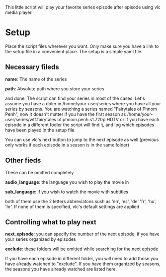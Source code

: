 This little script will play your favorite series episode after episode using vlc media player.

# Setup

Place the script files wherever you want. Only make sure you have a link to the setup file in a convenient place. 
The setup is a simple yaml file.

## Necessary fileds

**name**: The name of the series

**path**: Absolute path where you store your series

and done. The script can find your series in most of the cases. Let's assume you have a doler in /home/your-user/series 
where you have all your series by seasons. You are watching a series named "Fairytales of Phnom Penh", now it doesn't matter
if you have the first season as /home/your-user/series/wtf.fairytales.of.phnom.penh.s1.720p.HDTV or if you have each episode in a 
different fodler the script will find it, and log which episodes have been played in the setup file.

You can use vlc's next button to jump to the next episode as well (previous only works if each episode in a season is in the same 
folder)

## Other  fieds

These can be omitted completely

**audio_language**: the language you wish to play the movie in

**sub_language**: if you wish to watch the movie with subtitles

both of them use the 2 letters abbreviatons sush as 'en', 'es', 'de' 'fr', 'hu', 'hr'. If none of them is specified, vlc's 
default settings are applied.

## Controlling what to play next

**next_episode**: you can specify the number of the next episode, if you have your series organized by episodes

**exclude**: these folders will be omitted while searching for the next episode

If you have each episode in different folder, you will need to add those you have already watched to "exclude". If you have 
them organized by seasons, the seasons you have already watched are listed here.

